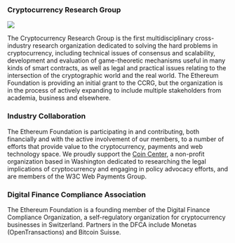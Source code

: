 ### Cryptocurrency Research Group

![](http://vitalik.ca/files/ccrg.png)

The Cryptocurrency Research Group is the first multidisciplinary cross-industry research organization dedicated to solving the hard problems in cryptocurrency, including technical issues of consensus and scalability, development and evaluation of game-theoretic mechanisms useful in many kinds of smart contracts, as well as legal and practical issues relating to the intersection of the cryptographic world and the real world. The Ethereum Foundation is providing an initial grant to the CCRG, but the organization is in the process of actively expanding to include multiple stakeholders from academia, business and elsewhere.

### Industry Collaboration

The Ethereum Foundation is participating in and contributing, both financially and with the active involvement of our members, to a number of efforts that provide value to the cryptocurrency, payments and web technology space. We proudly support the [Coin Center](http://coincenter.org), a non-profit organization based in Washington dedicated to researching the legal implications of cryptocurrency and engaging in policy advocacy efforts, and are members of the W3C Web Payments Group.

### Digital Finance Compliance Association

The Ethereum Foundation is a founding member of the Digital Finance Compliance Organization, a self-regulatory organization for cryptocurrency businesses in Switzerland. Partners in the DFCA include Monetas (OpenTransactions) and Bitcoin Suisse.